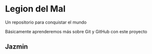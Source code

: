 # Legion del Mal
Un repositorio para conquistar el mundo

Básicamente aprenderemos más sobre Git y GitHub con este proyecto

## Jazmin